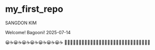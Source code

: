 # my_first_repo
SANGDON KIM 

Welcome! Bagooni!
2025-07-14

😀☕️😀☕️😀☕️😀☕️😀☕️😀☕️😀☕️
🚨🙇🚨🙇🚨🙇🚨🙇🚨🙇🚨🙇🚨🙇🚨🙇🚨🙇🚨🙇🚨🙇🚨🙇🚨🙇🚨🙇🚨🙇